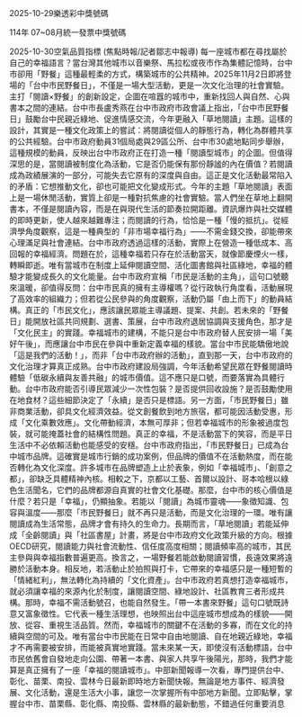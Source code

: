 
2025-10-29樂透彩中獎號碼

                                
114年 07~08月統一發票中獎號碼
                             
2025-10-30空氣品質指標
                              (焦點時報/記者鄒志中報導) 每一座城市都在尋找屬於自己的幸福語言？當台灣其他城市以音樂祭、馬拉松或夜市作為集體記憶時，台中市卻用「野餐」這種最輕柔的方式，構築城市的公共精神。2025年11月2日即將登場的「台中市民野餐日」，不僅是一場大型活動，更是一次文化治理的社會實驗。主打「閱讀×野餐」的創新設定，企圖在喧囂的城市中，重新找回人與自然、心與書本之間的連結。台中市長盧秀燕在台中市政府市政會議上指出，「台中市民野餐日」鼓勵台中民親近綠地、促進情感交流，今年更融入「草地閱讀」主題。這樣的設計，其實是一種文化政策上的嘗試：將閱讀從個人的靜態行為，轉化為群體共享的公共經驗。台中市政府動員31個局處與29區公所、台中市30處地點同步舉辦，這種規模的動員，反映出台中市政府正在打造一種「閱讀型城市」的企圖。但值得深思的是，當閱讀被制度化為活動，它是否仍能保有那份靜謐的內在價值？若閱讀成為政績展演的一部分，可能失去它原有的深度與自由。這正是文化活動最常陷入的矛盾：它想推動文化，卻也可能把文化變成形式。今年的主題「草地閱讀」表面上是一場休閒活動，實質上卻是一種對抗焦慮的社會實驗。當人們坐在草地上翻開書本，不僅是閱讀內容，而是在與現代生活的節奏拉開距離。資訊爆炸與社交媒體的即時更新，使人越來越難專注；而閱讀的行為，恰恰是一種「慢的抵抗」。從經濟學角度觀察，這是一種典型的「非市場幸福行為」——不需金錢交換，卻能帶來心理滿足與社會連結。台中市政府透過這樣的活動，實際上在營造一種低成本、高回報的幸福經濟。問題在於，這種幸福若只存在於活動當天，就像節慶煙火一樣，轉瞬即逝。唯有當城市在制度上延伸閱讀空間、活化圖書館與社區綠地，幸福的體驗才能變成長久的文化能量。台中市政府宣稱「市民是活動的主角」，這句口號聽來溫暖，卻值得反問：台中市民真的擁有主導權嗎？從行政執行角度看，活動展現了高效率的組織力；但若從公民參與的角度觀察，活動仍屬「由上而下」的動員結構。真正的「市民文化」，應該讓民眾能主導議題、提案、共創。若未來的「野餐日」能開放社區共同規劃、選書、策展，台中市政府退居協調與支援角色，那才是「文化民主」的實踐。幸福城市的建構，不能只是台中市政府替人民安排一場「美好午後」，而應讓台中市民在參與中重新定義幸福的樣貌。當台中市民能驕傲地說「這是我們的活動！」，而非「台中市政府辦的活動」，直到那一天，台中市政府的文化治理才算真正成熟。台中市政府建設局強調，今年活動希望民眾在野餐閱讀時體驗「低碳永續與友善共融」的城市價值。這不應只是口號，而要落實為具體行動。台中市政府能否引導民眾減少一次性包裝？是否提供回收設施？是否鼓勵使用在地食材？這些細節決定了「永續」是否只是標語。另一方面，「市民野餐日」雖非商業活動，卻具文化經濟效益。從文創餐飲到地方旅宿，都可能因活動受惠，形成「文化乘數效應」。文化帶動經濟，本無可厚非；但若幸福城市的形象被過度包裝，就可能掩蓋社會的結構性問題。真正的幸福，不是活動當下的笑容，而是平日生活中不必依賴活動也能感受的安穩。台中市政府指出，「市民野餐日」已成為台中城市品牌。這確實是城市行銷的成功案例，但品牌的價值不在活動熱度，而在能否轉化為文化深度。許多城市在品牌塑造上止於表象，例如「幸福城市」、「創意之都」，卻缺乏具體精神內核。相較之下，京都以工藝、首爾以設計、哥本哈根以綠色生活聞名，它們的品牌都源自真實的社會文化基礎。那麼，台中市的核心價值是什麼？若只是「幸福」，仍顯抽象。若能以「閱讀」為城市靈魂——象徵知識、包容與溫度——那麼「市民野餐日」就不再只是活動，而是文化治理的一環。唯有讓閱讀成為生活常態，品牌才會有持久的生命力。長期而言，「草地閱讀」若能延伸成「全齡閱讀」與「社區書屋」計畫，將是台中市政府文化政策升級的方向。根據OECD研究，閱讀能力與社會流動性、信任度高度相關；閱讀頻率高的城市，其民主參與與幸福指數普遍更高。換言之，一場野餐若能啟動閱讀習慣，長遠效果將遠勝於活動本身。相反地，若活動止於拍照與打卡，它帶來的幸福感只是一種短暫的「情緒紅利」，無法轉化為持續的「文化資產」。台中市政府若真想打造幸福城市，就必須讓幸福的來源內化於制度，讓閱讀空間、綠地設計、社區教育三者形成共構。那時，幸福不需活動號召，也能自然發生。「帶一本書來野餐」這句口號既詩意又富象徵性。它代表一種生活理想，也映照出台中這座城市想成為的樣貌——開放、從容、重視生活品質。然而，幸福城市的關鍵不在活動的多寡，而在文化的持續與空間的可及。唯有當台中市民能在日常中自由地閱讀、自在地親近綠地，幸福才不再需要被安排，而能被真實地實踐。當未來某一天，即使沒有活動標語，台中市民依舊會自發地走向公園、帶著一本書、與家人共享午後陽光，那時，我們才能算是真正擁有了一座「幸福的閱讀城市」。中部新聞報導一次看，專門提供台中、彰化、苗栗、南投、雲林今日最新即時地方新聞快報。無論是地方事件、經濟發展、文化活動，還是生活大小事，讓您一次掌握所有中部地方新聞。立即點擊，掌握台中市、苗栗縣、彰化縣、南投縣、雲林縣的最新動態，不錯過任何重要消息